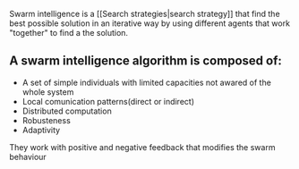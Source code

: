 Swarm intelligence is a [[Search strategies|search strategy]] that find the best possible solution in an iterative way by using different agents that work "together" to find a the solution.

## A swarm intelligence algorithm is composed of:
- A set of simple individuals with limited capacities not awared of the whole system
- Local comunication patterns(direct or indirect)
- Distributed computation
- Robusteness
- Adaptivity

They work with positive and negative feedback that modifies the swarm behaviour 
